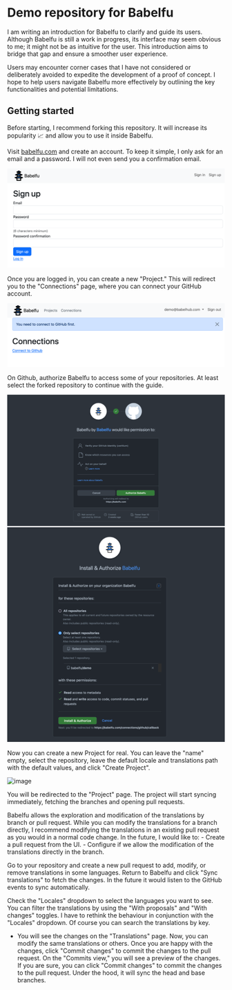 # Demo repository for Babelfu

I am writing an introduction for Babelfu to clarify and guide its users. Although Babelfu is still a work in progress, its interface may seem obvious to me; it might not be as intuitive for the user. This introduction aims to bridge that gap and ensure a smoother user experience.

Users may encounter corner cases that I have not considered or deliberately avoided to expedite the development of a proof of concept. 
I hope to help users navigate Babelfu more effectively by outlining the key functionalities and potential limitations.

## Getting started

Before starting, I recommend forking this repository. It will increase its popularity 📈 and allow you to use it inside Babelfu.

Visit [babelfu.com](https://babelfu.com) and create an account. To keep it simple, I only ask for an email and a password. I will not even send you a confirmation email.

![image](screenshots/signup.png)

Once you are logged in, you can create a new "Project." This will redirect you to the "Connections" page, where you can connect your GitHub account.

![image](screenshots/connections.png)

On Github, authorize Babelfu to access some of your repositories. At least select the forked repository to continue with the guide.

![image](screenshots/authorize.png)
![image](screenshots/install.png)

Now you can create a new Project for real. You can leave the "name" empty, select the repository, leave the default locale and translations path with the default values, and click "Create Project".

![image](screenshots/new-project.ong)


You will be redirected to the "Project" page. The project will start syncing immediately, fetching the branches and opening pull requests.

Babelfu allows the exploration and modification of the translations by branch or pull request. While you can modify the translations for a branch directly, I recommend modifying the translations in an existing pull request as you would in a normal code change. In the future, I would like to:
    - Create a pull request from the UI.
    - Configure if we allow the modification of the translations directly in the branch.
    
Go to your repository and create a new pull request to add, modify, or remove translations in some languages.
Return to Babelfu and click "Sync translations" to fetch the changes. In the future it would listen to the GitHub events to sync automatically.

Check the "Locales" dropdown to select the languages you want to see.
You can filter the translations by using the "With proposals" and "With changes" toggles. I have to rethink the behaviour in conjunction with the "Locales" dropdown. Of course you can search the translations by key.
- You will see the changes on the "Translations" page. Now, you can modify the same translations or others. Once you are happy with the changes, click "Commit changes" to commit the changes to the pull request.
On the "Commits view," you will see a preview of the changes. If you are sure, you can click "Commit changes" to commit the changes to the pull request. Under the hood, it will sync the head and base branches.
